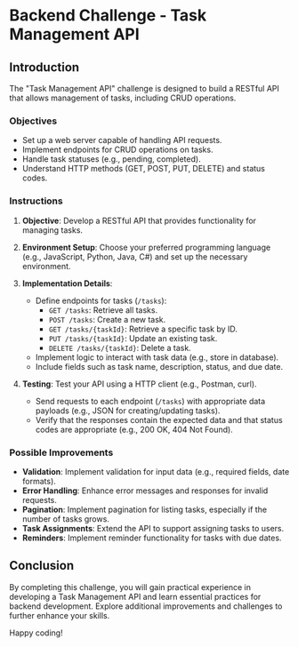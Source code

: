 # Backend Challenge - Task Management API

## Introduction

The "Task Management API" challenge is designed to build a RESTful API that allows management of tasks, including CRUD operations.

### Objectives

- Set up a web server capable of handling API requests.
- Implement endpoints for CRUD operations on tasks.
- Handle task statuses (e.g., pending, completed).
- Understand HTTP methods (GET, POST, PUT, DELETE) and status codes.

### Instructions

1. **Objective**: Develop a RESTful API that provides functionality for managing tasks.

2. **Environment Setup**: Choose your preferred programming language (e.g., JavaScript, Python, Java, C#) and set up the necessary environment.

3. **Implementation Details**: 
   - Define endpoints for tasks (`/tasks`):
     - `GET /tasks`: Retrieve all tasks.
     - `POST /tasks`: Create a new task.
     - `GET /tasks/{taskId}`: Retrieve a specific task by ID.
     - `PUT /tasks/{taskId}`: Update an existing task.
     - `DELETE /tasks/{taskId}`: Delete a task.
   - Implement logic to interact with task data (e.g., store in database).
   - Include fields such as task name, description, status, and due date.

4. **Testing**: Test your API using a HTTP client (e.g., Postman, curl).
   - Send requests to each endpoint (`/tasks`) with appropriate data payloads (e.g., JSON for creating/updating tasks).
   - Verify that the responses contain the expected data and that status codes are appropriate (e.g., 200 OK, 404 Not Found).

### Possible Improvements

- **Validation**: Implement validation for input data (e.g., required fields, date formats).
- **Error Handling**: Enhance error messages and responses for invalid requests.
- **Pagination**: Implement pagination for listing tasks, especially if the number of tasks grows.
- **Task Assignments**: Extend the API to support assigning tasks to users.
- **Reminders**: Implement reminder functionality for tasks with due dates.

## Conclusion

By completing this challenge, you will gain practical experience in developing a Task Management API and learn essential practices for backend development. Explore additional improvements and challenges to further enhance your skills.

Happy coding!
